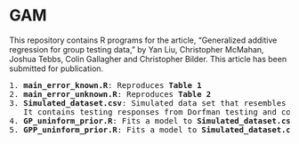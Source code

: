 # GAM

This repository contains R programs for the article, “Generalized additive regression for group testing data,” by Yan Liu, Christopher McMahan, Joshua Tebbs, Colin Gallagher and Christopher Bilder. This article has been submitted for publication.

<pre>
1. <b>main_error_known.R</b>: Reproduces <b>Table 1</b>
2. <b>main_error_unknown.R</b>: Reproduces <b>Table 2</b>
3. <b>Simulated_dataset.csv</b>: Simulated data set that resembles the data set analyzed in Section 4 of the manuscript.
   It contains testing responses from Dorfman testing and covariates from individuals.
4. <b>GP_uninform_prior.R</b>: Fits a model to <b>Simulated_dataset.csv</b> using Gaussian Process (GP) method.
5. <b>GPP_uninform_prior.R</b>: Fits a model to <b>Simulated_dataset.csv</b> using Gaussian Predictive Process (GPP) method.
<pre>
